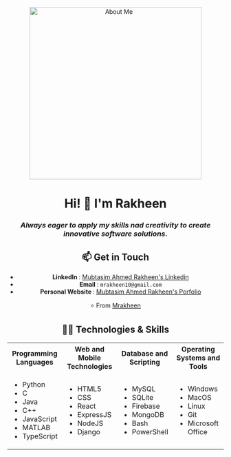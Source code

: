 <div align="center">
  <img src="https://github.com/user-attachments/assets/aed8df56-98fb-49f8-b540-e5c83f8de72d" alt="About Me" width="400"/>
  
  # Hi! 👋 I'm Rakheen 
  ### <i> Always eager to apply my skills nad creativity to create innovative software solutions. </i>


  ## 📫 Get in Touch
  
  - <b> LinkedIn </b>: [Mubtasim Ahmed Rakheen's Linkedin](https://www.linkedin.com/in/mubtasim-ahmed-rakheen-8077a4203/)
  - <b> Email </b>: `mrakheen10@gmail.com`
  - <b> Personal Website </b>: [Mubtasim Ahmed Rakheen's Porfolio](https://mrakheen.github.io/mubtasim-ahmed-rakheen-portfolio/)
  
  <div align="center">
  
  ⭐️ From [Mrakheen](https://github.com/Mrakheen)
  
  </div>

  
  
  ## 👨‍💻 Technologies & Skills
  
  <table>
  <tr>
  <th>Programming Languages</th>
  <th>Web and Mobile Technologies</th>
  <th>Database and Scripting</th>
  <th>Operating Systems and Tools</th>
  </tr>
  <tr>
  <td>
  <ul>
  <li>Python</li>
  <li>C</li>
  <li>Java</li>
  <li>C++</li>
  <li>JavaScript</li>
  <li>MATLAB</li>
  <li>TypeScript</li>
  </ul>
  </td>
  <td>
  <ul>
  <li>HTML5</li>
  <li>CSS</li>
  <li>React</li>
  <li>ExpressJS</li>
  <li>NodeJS</li>
  <li>Django</li>
  </ul>
  </td>
  <td>
  <ul>
  <li>MySQL</li>
  <li>SQLite</li>
  <li>Firebase</li>
  <li>MongoDB</li>
  <li>Bash</li>
  <li>PowerShell</li>
  </ul>
  </td>
  <td>
  <ul>
  <li>Windows</li>
  <li>MacOS</li>
  <li>Linux</li>
  <li>Git</li>
  <li>Microsoft Office</li>
  </ul>
  </td>
  </tr>
  </table>
  
  
</div>
